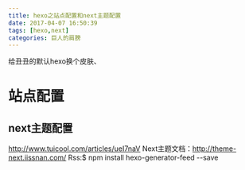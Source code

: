 ```yaml
---
title: hexo之站点配置和next主题配置
date: 2017-04-07 16:50:39
tags: [hexo,next]
categories: 巨人的肩膀
---
```

给丑丑的默认hexo换个皮肤、
<!--more-->
# 站点配置
## next主题配置
http://www.tuicool.com/articles/ueI7naV
Next主题文档：http://theme-next.iissnan.com/
Rss:$ npm install hexo-generator-feed --save
